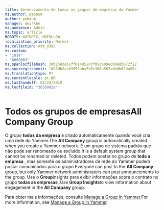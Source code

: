 ```yaml
---
title: Gerenciamento de todos os grupos de empresas do Yammer
ms.author: pebaum
author: pebaum
manager: mnirkhe
ms.audience: Admin
ms.topic: article
ROBOTS: NOINDEX, NOFOLLOW
localization_priority: Normal
ms.collection: Adm_O365
ms.custom:
- "1019"
- "6000003"
ms.openlocfilehash: 30b258de51ff0140520cf05ca09e6b0a8b872f22
ms.sourcegitcommit: 1d98db8acb9959aba3b5e308a567ade6b62da56c
ms.translationtype: MT
ms.contentlocale: pt-BR
ms.lasthandoff: 08/22/2019
ms.locfileid: "36558029"
---
```

# <a name="all-company-group"></a><span data-ttu-id="8c8e5-102">Todos os grupos de empresas</span><span class="sxs-lookup"><span data-stu-id="8c8e5-102">All Company Group</span></span>

<span data-ttu-id="8c8e5-103">O grupo **todos da empresa** é criado automaticamente quando você cria uma rede do Yammer.</span><span class="sxs-lookup"><span data-stu-id="8c8e5-103">The **All Company** group is automatically created when you create a Yammer network.</span></span> <span data-ttu-id="8c8e5-104">É um grupo de sistema padrão que não pode ser renomeado ou excluído.</span><span class="sxs-lookup"><span data-stu-id="8c8e5-104">It is a default system group that cannot be renamed or deleted.</span></span> <span data-ttu-id="8c8e5-105">Todos podem postar no grupo de **toda a empresa** , mas somente os administradores de rede do Yammer podem postar comunicados para o grupo.</span><span class="sxs-lookup"><span data-stu-id="8c8e5-105">Everyone can post to the **All Company** group, but only Yammer network administrators can post announcements to the group.</span></span> <span data-ttu-id="8c8e5-106">Use o **Group**insights para exibir informações sobre o contrato no grupo **todas as empresas** .</span><span class="sxs-lookup"><span data-stu-id="8c8e5-106">Use **Group Insights**to view information about engagement in the **All Company** group.</span></span>

<span data-ttu-id="8c8e5-107">Para obter mais informações, consulte [Manage a Group in Yammer](https://support.office.com/article/Manage-a-group-in-Yammer-6e05c6d6-5548-4c88-89cd-e6757a514ef2).</span><span class="sxs-lookup"><span data-stu-id="8c8e5-107">For more information, see [Manage a Group in Yammer](https://support.office.com/article/Manage-a-group-in-Yammer-6e05c6d6-5548-4c88-89cd-e6757a514ef2).</span></span>
